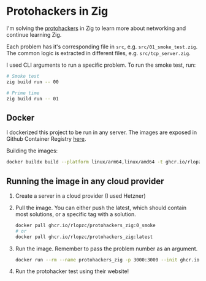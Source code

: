 # Protohackers in Zig

I'm solving the [protohackers](https://protohackers.com/) in Zig to learn more about networking and continue learning
Zig.

Each problem has it's corresponding file in `src`, e.g. `src/01_smoke_test.zig`. The common logic is extracted in
different files, e.g. `src/tcp_server.zig`.

I used CLI arguments to run a specific problem. To run the smoke test, run:

```sh
# Smoke test
zig build run -- 00

# Prime time
zig build run -- 01
```

## Docker

I dockerized this project to be run in any server. The images are exposed in Github Container Registry
[here](https://github.com/rlopzc/protohackers_zig/pkgs/container/protohackers_zig).

Building the images:

```sh
docker buildx build --platform linux/arm64,linux/amd64 -t ghcr.io/rlopzc/protohackers_zig:latest --push .
```

## Running the image in any cloud provider

1. Create a server in a cloud provider (I used Hetzner)
1. Pull the image. You can either push the latest, which should contain most solutions, or a specific tag with a
   solution.
   ```sh
   docker pull ghcr.io/rlopzc/protohackers_zig:0_smoke
   # or
   docker pull ghcr.io/rlopzc/protohackers_zig:latest
   ```

1. Run the image. Remember to pass the problem number as an argument.
   ```sh
   docker run --rm --name protohackers_zig -p 3000:3000 --init ghcr.io/rlopzc/protohackers_zig:latest 00
   ```
1. Run the protohacker test using their website!
